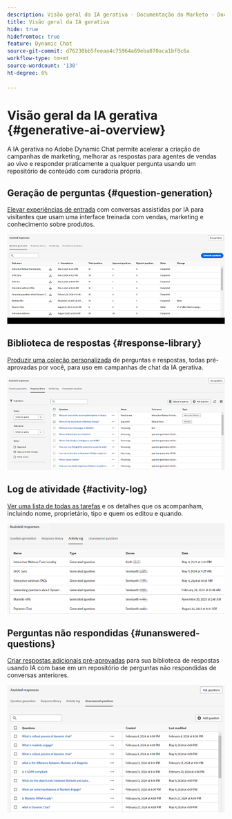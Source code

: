 ```yaml
---
description: Visão geral da IA gerativa - Documentação do Marketo - Documentação do produto
title: Visão geral da IA gerativa
hide: true
hidefromtoc: true
feature: Dynamic Chat
source-git-commit: d76230bb5feeaa4c75964a69eba070aca1bf8c6a
workflow-type: tm+mt
source-wordcount: '130'
ht-degree: 6%

---
```


# Visão geral da IA gerativa {#generative-ai-overview}

A IA gerativa no Adobe Dynamic Chat permite acelerar a criação de campanhas de marketing, melhorar as respostas para agentes de vendas ao vivo e responder praticamente a qualquer pergunta usando um repositório de conteúdo com curadoria própria.

## Geração de perguntas {#question-generation}

[Elevar experiências de entrada](/help/marketo/product-docs/demand-generation/dynamic-chat/generative-ai/question-generation.md) com conversas assistidas por IA para visitantes que usam uma interface treinada com vendas, marketing e conhecimento sobre produtos.

![](assets/generative-ai-overview-1.png)

## Biblioteca de respostas {#response-library}

[Produzir uma coleção personalizada](/help/marketo/product-docs/demand-generation/dynamic-chat/generative-ai/response-library.md) de perguntas e respostas, todas pré-aprovadas por você, para uso em campanhas de chat da IA gerativa.

![](assets/generative-ai-overview-2.png)

## Log de atividade {#activity-log}

[Ver uma lista de todas as tarefas](/help/marketo/product-docs/demand-generation/dynamic-chat/generative-ai/activity-log.md) e os detalhes que os acompanham, incluindo nome, proprietário, tipo e quem os editou e quando.

![](assets/generative-ai-overview-3.png)

## Perguntas não respondidas {#unanswered-questions}

[Criar respostas adicionais pré-aprovadas](/help/marketo/product-docs/demand-generation/dynamic-chat/generative-ai/unanswered-questions.md) para sua biblioteca de respostas usando IA com base em um repositório de perguntas não respondidas de conversas anteriores.

![](assets/generative-ai-overview-4.png)
